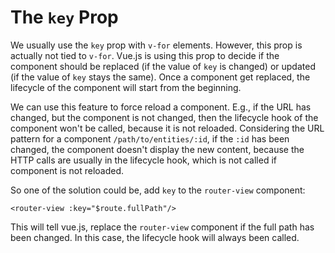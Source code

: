 # The `key` Prop
We usually use the `key` prop with `v-for` elements. However, this prop is actually not tied to `v-for`. Vue.js is using this prop to decide if the component should be replaced (if the value of `key` is changed) or updated (if the value of `key` stays the same). Once a component get replaced, the lifecycle of the component will start from the beginning.

We can use this feature to force reload a component. E.g., if the URL has changed, but the component is not changed, then the lifecycle hook of the component won't be called, because it is not reloaded. Considering the URL pattern for a component `/path/to/entities/:id`, if the `:id` has been changed, the component doesn't display the new content, because the HTTP calls are usually in the lifecycle hook, which is not called if component is not reloaded.

So one of the solution could be, add `key` to the `router-view` component:

```vue
<router-view :key="$route.fullPath"/>
```

This will tell vue.js, replace the `router-view` component if the full path has been changed. In this case, the lifecycle hook will always been called.
